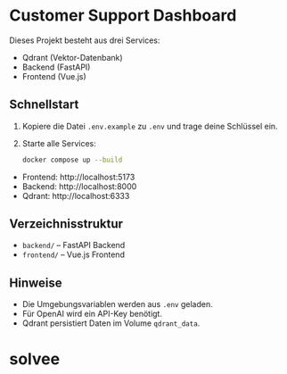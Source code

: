# Customer Support Dashboard

Dieses Projekt besteht aus drei Services:
- Qdrant (Vektor-Datenbank)
- Backend (FastAPI)
- Frontend (Vue.js)

## Schnellstart

1. Kopiere die Datei `.env.example` zu `.env` und trage deine Schlüssel ein.
2. Starte alle Services:

   ```sh
   docker compose up --build
   ```

- Frontend: http://localhost:5173
- Backend: http://localhost:8000
- Qdrant: http://localhost:6333

## Verzeichnisstruktur
- `backend/` – FastAPI Backend
- `frontend/` – Vue.js Frontend

## Hinweise
- Die Umgebungsvariablen werden aus `.env` geladen.
- Für OpenAI wird ein API-Key benötigt.
- Qdrant persistiert Daten im Volume `qdrant_data`.
# solvee
